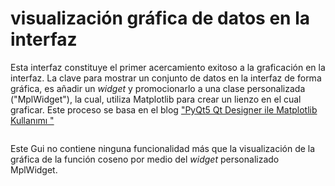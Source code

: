 # visualización gráfica de datos en la interfaz

Esta interfaz constituye el primer acercamiento exitoso a la graficación en la interfaz.
La clave para mostrar un conjunto de datos en la interfaz de forma gráfica, es añadir un _widget_ y promocionarlo a una clase personalizada 
("MplWidget"), la cual, utiliza Matplotlib para crear un lienzo en el cual graficar. Este proceso se basa en el blog ["PyQt5 Qt Designer ile Matplotlib Kullanımı
"](https://yapayzekalabs.blogspot.com/2018/11/pyqt5-gui-qt-designer-matplotlib.html)

<img scr="/.imges/cosGui.jpg" width="600x">

Este Gui no contiene ninguna funcionalidad más que la visualización de la gráfica de la función coseno por medio del _widget_ personalizado MplWidget.
